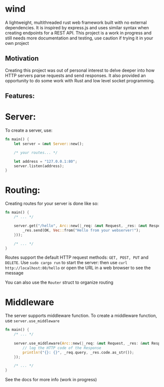# wind
A lightweight, multithreaded rust web framework built with no external dependencies. It is inspired by express.js and uses similar syntax when creating endpoints for a REST API.
This project is a work in progress and still needs more documentation and testing, use caution if trying it in your own project

## Motivation
Creating this project was out of personal interest to delve deeper into how HTTP servers parse requests and send responses. It also provided an opportunity to do some work with Rust and low level socket programming.

## Features:
# Server:
To create a server, use:
```rust
fn main() {
    let server = &mut Server::new();

    /* your routes... */

    let address = "127.0.0.1:80";
    server.listen(address);
}
```

# Routing:
Creating routes for your server is done like so:
```rust
fn main() {
    /* ... */

    server.get("/hello", Arc::new(|_req: &mut Request, _res: &mut Response| {
        _res.send(OK, Vec::from("Hello from your webserver!");
    }));

    /* ... */
}
```
Routes support the default HTTP request methods: `GET, POST, PUT` and `DELETE`.
Use `sudo cargo run` to start the server: then use `curl http://localhost:80/hello` or open the URL in a web browser to see the message

You can also use the `Router` struct to organize routing

# Middleware
The server supports middleware function. To create a middleware function, use `server.use_middleware`
```rust
fn main() {
    /* ... */
    
    server.use_middleware(Arc::new(|_req: &mut Request, _res: &mut Response| {
        // log the HTTP code of the Response
        println!("{}: {}", _req.query, _res.code.as_str());
    });

    /* ... */
}
```

See the docs for more info (work in progress)

